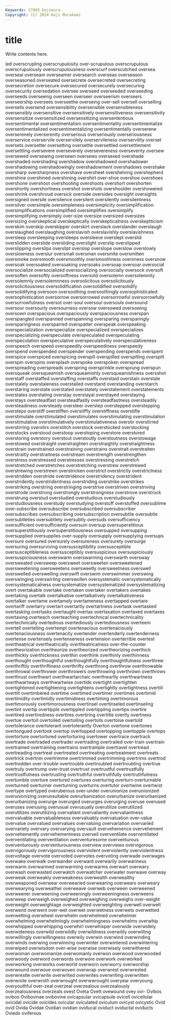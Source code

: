 ```yaml
---
Keywords: 27893 kojimura
Copyright: (C) 2024 Koji Murakami
---
```


# title

Write contents here.



led overscrupling overscrupulosity over-scrupulous overscrupulous
overscrupulously overscrupulousness overscurf overscutched oversea overseal overseam overseamer oversearch overseas
overseason overseasoned overseated oversecrete oversecreted oversecreting oversecretion oversecure oversecured oversecurely
oversecuring oversecurity oversedation oversee overseed overseeded overseeding overseeds overseeing overseen
overseer overseerism overseers overseership oversees overseethe overseing over-sell oversell overselling
oversells oversend oversensibility oversensible oversensibleness oversensibly oversensitive oversensitively oversensitiveness oversensitivity
oversensitize oversensitized oversensitizing oversententious oversentimental oversentimentalism oversentimentality oversentimentalize oversentimentalized oversentimentalizing
oversentimentally overserene overserenely overserenity overserious overseriously overseriousness overservice overservile overservilely
overservileness overservility overset oversets oversetter oversetting oversettle oversettled oversettlement oversettling
oversevere overseverely oversevereness overseverity oversew oversewed oversewing oversewn oversews oversexed
overshade overshaded overshading overshadow overshadowed overshadower overshadowing overshadowingly overshadowment overshadows
overshake oversharp oversharpness overshave oversheet overshelving overshepherd overshine overshined overshining
overshirt over-shoe overshoe overshoes overshone overshoot overshooting overshoots overshort overshorten
overshortly overshortness overshot overshots overshoulder overshowered overshrink overshroud oversick overside
oversides oversight oversights oversigned oversile oversilence oversilent oversilently oversilentness oversilver
oversimple oversimpleness oversimplicity oversimplification oversimplifications oversimplified oversimplifies oversimplify oversimplifying oversimply
over-size oversize oversized oversizes oversizing overskeptical overskeptically overskepticalness overskeptticism overskim
overskip overskipper overskirt overslack overslander overslaugh overslaughed overslaughing overslavish overslavishly
overslavishness oversleep oversleeping oversleeps oversleeve overslept overslid overslidden overslide oversliding
overslight overslip overslipped overslipping overslips overslipt overslop overslope overslow overslowly
overslowness overslur oversmall oversman oversmite oversmitten oversmoke oversmooth oversmoothly oversmoothness
oversness oversnow oversoak oversoaked oversoaking oversoaks oversoap oversoar oversocial oversocialize
oversocialized oversocializing oversocially oversock oversoft oversoften oversoftly oversoftness oversold oversolemn
oversolemnity oversolemnly oversolemnness oversolicitous oversolicitously oversolicitousness oversolidification oversolidified oversolidify oversolidifying
oversoon oversoothing oversoothingly oversophisticated oversophistication oversorrow oversorrowed oversorrowful oversorrowfully oversorrowfulness
oversot over-soul oversoul oversouls oversound oversour oversourly oversourness oversow oversowed
oversowing oversown overspacious overspaciously overspaciousness overspan overspangled overspanned overspanning oversparing
oversparingly oversparingness oversparred overspatter overspeak overspeaking overspecialization overspecialize overspecialized overspecializes
overspecializing overspeculate overspeculated overspeculating overspeculation overspeculative overspeculatively overspeculativeness overspeech overspeed
overspeedily overspeediness overspeedy overspend overspended overspender overspending overspends overspent overspice
overspiced overspicing overspill overspilled overspilling overspilt overspin overspins oversplash overspoke
overspoken overspread overspreading overspreads overspring oversprinkle oversprung overspun oversqueak oversqueamish
oversqueamishly oversqueamishness oversshot overstaff overstaffed overstaffing overstaffs overstaid overstain overstale
overstalely overstaleness overstalled overstand overstanding overstarch overstaring overstate overstated overstately
overstatement overstatements overstates overstating overstay overstayal overstayed overstaying overstays oversteadfast
oversteadfastly oversteadfastness oversteadily oversteadiness oversteady oversteer overstep overstepped overstepping oversteps
overstiff overstiffen overstiffly overstiffness overstifle overstimulate overstimulated overstimulates overstimulating overstimulation
overstimulative overstimulatively overstimulativeness overstir overstirred overstirring overstirs overstitch overstock overstocked
overstocking overstocks overstood overstoop overstoping overstore overstored overstoring overstory overstout
overstoutly overstoutness overstowage overstowed overstraight overstraighten overstraightly overstraightness overstrain overstrained
overstraining overstrains overstrait overstraiten overstraitly overstraitness overstream overstrength overstrengthen overstress
overstressed overstresses overstressing overstretch overstretched overstretches overstretching overstrew overstrewed overstrewing
overstrewn overstricken overstrict overstrictly overstrictness overstridden overstride overstridence overstridency overstrident
overstridently overstridentness overstriding overstrike overstrikes overstriking overstring overstringing overstrive overstriven
overstriving overstrode overstrong overstrongly overstrongness overstrove overstruck overstrung overstud overstudied
overstudious overstudiously overstudiousness overstudy overstudying overstuff overstuffed oversublime over-subscribe oversubscribe
oversubscribed oversubscriber oversubscribes oversubscribing oversubscription oversubtile oversubtle oversubtleties oversubtlety oversubtly
oversuds oversufficiency oversufficient oversufficiently oversum oversup oversuperstitious oversuperstitiously oversuperstitiousness oversupped
oversupping oversupplied oversupplies over-supply oversupply oversupplying oversups oversure oversured oversurely
oversureness oversurety oversurge oversuring oversurviving oversusceptibility oversusceptible oversusceptibleness oversusceptibly oversuspicious
oversuspiciously oversuspiciousness overswarm overswarming overswarth oversway oversweated oversweep oversweet oversweeten
oversweetened oversweetening oversweetens oversweetly oversweetness overswell overswelled overswelling overswift overswim
overswimmer overswing overswinging overswirling overswollen oversystematic oversystematically oversystematicalness oversystematize oversystematized
oversystematizing overt overtakable overtake overtaken overtaker overtakers overtakes overtaking overtalk
overtalkative overtalkatively overtalkativeness overtalker overtame overtamely overtameness overtapped overtare overtariff
overtarry overtart overtartly overtartness overtask overtasked overtasking overtasks overtaught overtax
overtaxation overtaxed overtaxes overtaxing overteach overteaching overtechnical overtechnicality overtechnically overtedious
overtediously overtediousness overteem overtell overtelling overtempt overtenacious overtenaciously overtenaciousness overtenacity
overtender overtenderly overtenderness overtense overtensely overtenseness overtension overterrible overtest overtheatrical
overtheatrically overtheatricalness over-the-counter overtheorization overtheorize overtheorized overtheorizing overthick overthickly overthickness
overthin overthink overthinly overthinness overthought overthoughtful overthoughtfully overthoughtfulness overthrew overthriftily
overthriftiness overthrifty overthrong overthrow overthrowable overthrowal overthrower overthrowers overthrowing overthrown
overthrows overthrust overthwart overthwartarchaic overthwartly overthwartness overthwartways overthwartwise overtide overtight
overtighten overtightened overtightening overtightens overtightly overtightness overtill overtilt overtimbered overtime
overtimed overtimer overtimes overtimid overtimidity overtimidly overtimidness overtiming overtimorous overtimorously
overtimorousness overtinsel overtinseled overtinseling overtint overtip overtipple overtippled overtippling overtips
overtire overtired overtiredness overtires overtiring overtitle overtly overtness overtoe overtoil
overtoiled overtoiling overtoils overtoise overtold overtolerance overtolerant overtolerantly Overton overtone
overtones overtongued overtook overtop overtopped overtopping overtopple overtops overtorture overtortured
overtorturing overtower overtrace overtrack overtrade overtraded overtrader overtrading overtrailed over-train
overtrain overtrained overtraining overtrains overtrample overtravel overtread overtreading overtreat overtreated
overtreating overtreatment overtreats overtrick overtrim overtrimme overtrimmed overtrimming overtrims overtrod
overtrodden over-trouble overtrouble overtroubled overtroubling overtrue overtruly overtrump over-trust overtrust
overtrustful overtrustfully overtrustfulness overtrusting overtruthful overtruthfully overtruthfulness overtumble overture overtured
overtures overturing overturn overturnable overturned overturner overturning overturns overtutor overtwine
overtwist overtype overtyped overuberous over-under overunionize overunionized overunionizing overunsuitable overurbanization
overurbanize overurbanized overurbanizing overurge overurged overurges overurging overuse overused overuses
overusing overusual overusually overutilize overutilized overutilizes overutilizing overvaliant overvaliantly overvaliantness
overvaluable overvaluableness overvaluably overvaluation over-value overvalue overvalued overvalues overvaluing overvariation
overvaried overvariety overvary overvarying overvault overvehemence overvehement overvehemently overvehementness overveil
overventilate overventilated overventilating overventilation overventuresome overventurous overventurously overventurousness overview overviews
overvigorous overvigorously overvigorousness overviolent overviolently overviolentness overvoltage overvote overvoted overvotes
overvoting overwade overwages overwake overwalk overwander overward overwarily overwariness overwarm
overwarmed overwarming overwarms overwart overwary overwash overwasted overwatch overwatcher overwater
overwave overway overweak overweakly overweakness overwealth overwealthy overweaponed overwear overwearied
overwearing overwears overweary overwearying overweather overweave overweb overween overweened overweener
overweening overweeningly overweeningness overweens overweep overweigh overweighed overweighing overweighs over-weight
overweight overweightage overweighted overweighting overwell overwelt overwend overwent over-wet overwet
overwetness overwets overwetted overwetting overwheel overwhelm overwhelmed overwhelmer overwhelming overwhelmingly
overwhelmingness overwhelms overwhip overwhipped overwhipping overwhirl overwhisper overwide overwidely overwideness
overwild overwildly overwildness overwilily overwilling overwillingly overwillingness overwily overwin overwind
overwinding overwinds overwing overwinning overwinter overwintered overwintering overwiped overwisdom over-wise
overwise overwisely overwithered overwoman overwomanize overwomanly overwon overwood overwooded overwoody
overword overwords overwore overwork overworked overworking overworks overworld overworn overworry
overworship overwound overwove overwoven overwrap overwrest overwrested overwrestle overwrite overwrited
overwrites overwriting overwritten overwrote overwroth overwrought overwwrought overyear overyoung overyouthful
over-zeal overzeal overzealous overzealously overzealousness overzeals ovest Oveta Ovett ovewound
ovey ovi- Ovibos ovibos Ovibovinae ovibovine ovicapsular ovicapsule ovicell ovicellular
ovicidal ovicide ovicides ovicular oviculated oviculum ovicyst ovicystic Ovid ovid
Ovida Ovidae Ovidian ovidian oviducal oviduct oviductal oviducts Oviedo oviferous
